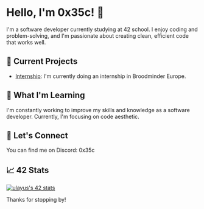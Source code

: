 # Hello, I'm 0x35c! 👋

I'm a software developer currently studying at 42 school. I enjoy coding and problem-solving, and I'm passionate about creating clean, efficient code that works well. 

## 🔭 Current Projects

- [Internship](https://broodminder.com/): I'm currently doing an internship in Broodminder Europe.

## 🌱 What I'm Learning

I'm constantly working to improve my skills and knowledge as a software developer. Currently, I'm focusing on code aesthetic.

## 💬 Let's Connect

You can find me on Discord: 0x35c

## 📈 42 Stats

[![ulayus's 42 stats](https://badge.mediaplus.ma/water/ulayus?1337Badge=off&UM6P=off)](https://github.com/oakoudad/badge42)

Thanks for stopping by!
